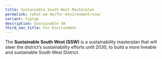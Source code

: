 ```yaml
---
title: Sustainable South West Masterplan
permalink: /what-we-do/for-environment/ssw/
variant: tiptap
description: Sustainable SW
third_nav_title: For Environment
---
```

<p>The&nbsp;<strong>Sustainable South West (SSW)</strong>&nbsp;is a sustainability
masterplan that will steer the district’s sustainability efforts until
2030, to build a more liveable and sustainable South West District.</p>